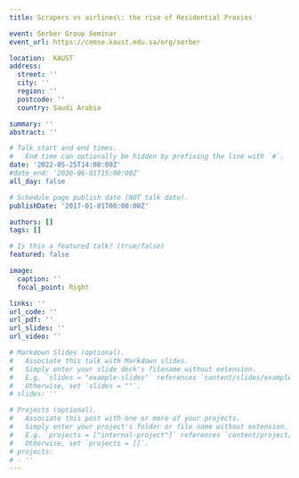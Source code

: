 ```yaml
---
title: Scrapers vs airlines\: the rise of Residential Proxies

event: Serber Group Seminar
event_url: https://cemse.kaust.edu.sa/org/serber

location:  KAUST
address:
  street: ''
  city: ''
  region: ''
  postcode: ''
  country: Saudi Arabia 

summary: ''
abstract: ''

# Talk start and end times.
#   End time can optionally be hidden by prefixing the line with `#`.
date: '2022-05-25T14:00:00Z'
#date_end: '2030-06-01T15:00:00Z'
all_day: false

# Schedule page publish date (NOT talk date).
publishDate: '2017-01-01T00:00:00Z'

authors: []
tags: []

# Is this a featured talk? (true/false)
featured: false

image:
  caption: ''
  focal_point: Right

links: ''
url_code: ''
url_pdf: ''
url_slides: ''
url_video: ''

# Markdown Slides (optional).
#   Associate this talk with Markdown slides.
#   Simply enter your slide deck's filename without extension.
#   E.g. `slides = "example-slides"` references `content/slides/example-slides.md`.
#   Otherwise, set `slides = ""`.
# slides: ''

# Projects (optional).
#   Associate this post with one or more of your projects.
#   Simply enter your project's folder or file name without extension.
#   E.g. `projects = ["internal-project"]` references `content/project/deep-learning/index.md`.
#   Otherwise, set `projects = []`.
# projects:
# - ''
---
```



